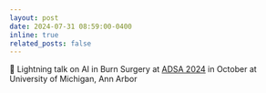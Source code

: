```yaml
---
layout: post
date: 2024-07-31 08:59:00-0400
inline: true
related_posts: false
---
```


🎤 Lightning  talk on AI in Burn Surgery at [ADSA 2024](https://academicdatascience.org/adsa-meetings/2024-adsa-annual-meeting/) in October at University of Michigan, Ann Arbor
